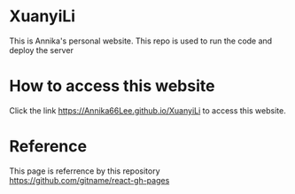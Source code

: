 # XuanyiLi
This is Annika's personal website. This repo is used to run the code and deploy the server

# How to access this website
Click the link https://Annika66Lee.github.io/XuanyiLi to access this website.
# Reference
This page is referrence by this repository
<br>
https://github.com/gitname/react-gh-pages
